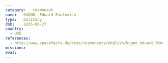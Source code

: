 ```yaml
---
category:	cosmonaut
name:	KUGNO, Eduard Pavlovich 
type:	military
dob:	1935-06-27
country:
  - URS
references:
  - http://www.spacefacts.de/bios/cosmonauts/english/kugno_eduard.htm
missions:
evas:
---
```

